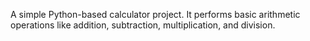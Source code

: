 A simple Python-based calculator project. It performs basic arithmetic operations like addition, subtraction, multiplication, and division.

